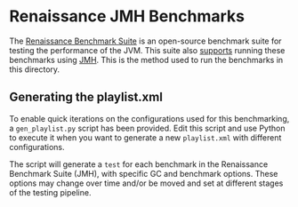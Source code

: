 <!--
Licensed under the Apache License, Version 2.0 (the "License");
you may not use this file except in compliance with the License.
You may obtain a copy of the License at

[1]https://www.apache.org/licenses/LICENSE-2.0

Unless required by applicable law or agreed to in writing, software
distributed under the License is distributed on an "AS IS" BASIS,
WITHOUT WARRANTIES OR CONDITIONS OF ANY KIND, either express or implied.
See the License for the specific language governing permissions and
-->

# Renaissance JMH Benchmarks

The [Renaissance Benchmark Suite](https://github.com/renaissance-benchmarks/renaissance/#) is an open-source benchmark suite for testing the performance of the JVM. This suite also [supports](https://github.com/renaissance-benchmarks/renaissance/#jmh-support) running these benchmarks using [JMH](https://github.com/openjdk/jmh). This is the method used to run the benchmarks in this directory.

## Generating the playlist.xml

To enable quick iterations on the configurations used for this benchmarking, a `gen_playlist.py` script has been provided. Edit this script and use Python to execute it when you want to generate a new `playlist.xml` with different configurations.  

The script will generate a `test` for each benchmark in the Renaissance Benchmark Suite (JMH), with specific GC and benchmark options. These options may change over time and/or be moved and set at different stages of the testing pipeline.